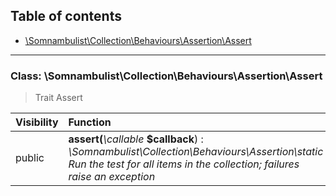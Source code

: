 ## Table of contents

- [\Somnambulist\Collection\Behaviours\Assertion\Assert](#class-somnambulistcollectionbehavioursassertionassert)

<hr />

### Class: \Somnambulist\Collection\Behaviours\Assertion\Assert

> Trait Assert

| Visibility | Function |
|:-----------|:---------|
| public | <strong>assert(</strong><em>\callable</em> <strong>$callback</strong>)</strong> : <em>\Somnambulist\Collection\Behaviours\Assertion\static</em><br /><em>Run the test for all items in the collection; failures raise an exception</em> |

